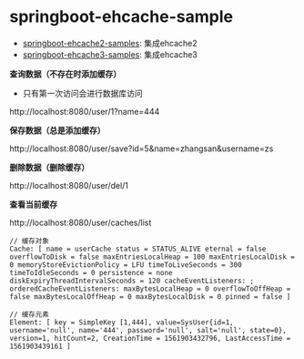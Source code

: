 # springboot-ehcache-sample

- [springboot-ehcache2-samples](./springboot-ehcache2-samples): 集成ehcache2
- [springboot-ehcache3-samples](./springboot-ehcache3-samples): 集成ehcache3

**查询数据（不存在时添加缓存）**
- 只有第一次访问会进行数据库访问

http://localhost:8080/user/1?name=444

**保存数据（总是添加缓存）**

http://localhost:8080/user/save?id=5&name=zhangsan&username=zs


**删除数据（删除缓存）**

http://localhost:8080/user/del/1

**查看当前缓存**

http://localhost:8080/user/caches/list

```
// 缓存对象
Cache: [ name = userCache status = STATUS_ALIVE eternal = false overflowToDisk = false maxEntriesLocalHeap = 100 maxEntriesLocalDisk = 0 memoryStoreEvictionPolicy = LFU timeToLiveSeconds = 300 timeToIdleSeconds = 0 persistence = none diskExpiryThreadIntervalSeconds = 120 cacheEventListeners: ; orderedCacheEventListeners: maxBytesLocalHeap = 0 overflowToOffHeap = false maxBytesLocalOffHeap = 0 maxBytesLocalDisk = 0 pinned = false ]

// 缓存元素
Element: [ key = SimpleKey [1,444], value=SysUser{id=1, username='null', name='444', password='null', salt='null', state=0}, version=1, hitCount=2, CreationTime = 1561903432796, LastAccessTime = 1561903439161 ]
```
